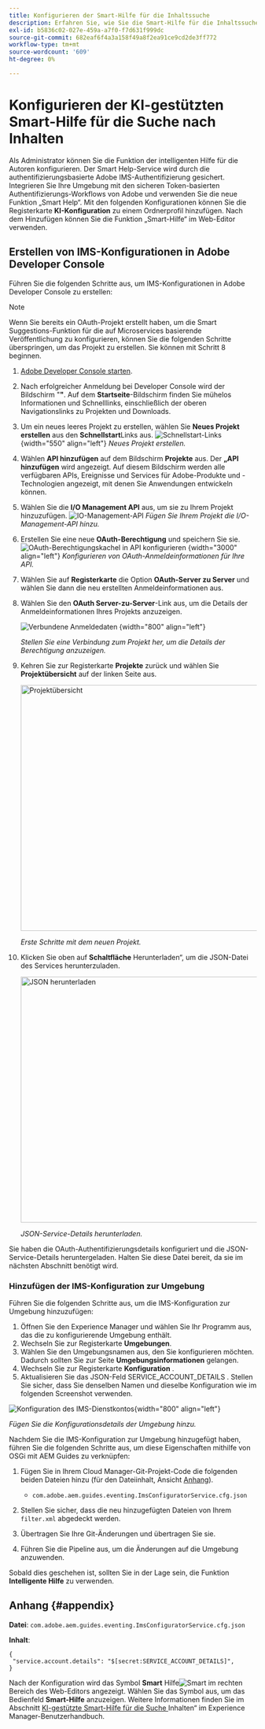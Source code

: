 ```yaml
---
title: Konfigurieren der Smart-Hilfe für die Inhaltssuche
description: Erfahren Sie, wie Sie die Smart-Hilfe für die Inhaltssuche konfigurieren
exl-id: b5836c02-027e-459a-a7f0-f7d631f999dc
source-git-commit: 682eaf6f4a3a158f49a8f2ea91ce9cd2de3ff772
workflow-type: tm+mt
source-wordcount: '609'
ht-degree: 0%

---
```


# Konfigurieren der KI-gestützten Smart-Hilfe für die Suche nach Inhalten

Als Administrator können Sie die Funktion der intelligenten Hilfe für die Autoren konfigurieren. Der Smart Help-Service wird durch die authentifizierungsbasierte Adobe IMS-Authentifizierung gesichert. Integrieren Sie Ihre Umgebung mit den sicheren Token-basierten Authentifizierungs-Workflows von Adobe und verwenden Sie die neue Funktion „Smart Help“. Mit den folgenden Konfigurationen können Sie die Registerkarte **KI-Konfiguration** zu einem Ordnerprofil hinzufügen. Nach dem Hinzufügen können Sie die Funktion „Smart-Hilfe“ im Web-Editor verwenden.

## Erstellen von IMS-Konfigurationen in Adobe Developer Console

Führen Sie die folgenden Schritte aus, um IMS-Konfigurationen in Adobe Developer Console zu erstellen:

>[!NOTE]
>
>Wenn Sie bereits ein OAuth-Projekt erstellt haben, um die Smart Suggestions-Funktion für die auf Microservices basierende Veröffentlichung zu konfigurieren, können Sie die folgenden Schritte überspringen, um das Projekt zu erstellen. Sie können mit Schritt 8 beginnen.

1. [Adobe Developer Console starten](https://developer.adobe.com/console).
1. Nach erfolgreicher Anmeldung bei Developer Console wird der Bildschirm &quot;**&quot;**. Auf dem **Startseite**-Bildschirm finden Sie mühelos Informationen und Schnelllinks, einschließlich der oberen Navigationslinks zu Projekten und Downloads.
1. Um ein neues leeres Projekt zu erstellen, wählen Sie **Neues Projekt erstellen** aus den **Schnellstart**&#x200B;Links aus.
   ![Schnellstart-Links](assets/conf-ss-quick-start.png) {width="550" align="left"}
   *Neues Projekt erstellen.*

1. Wählen **API hinzufügen** auf dem Bildschirm **Projekte** aus.  Der **„API hinzufügen** wird angezeigt. Auf diesem Bildschirm werden alle verfügbaren APIs, Ereignisse und Services für Adobe-Produkte und -Technologien angezeigt, mit denen Sie Anwendungen entwickeln können.

1. Wählen Sie die **I/O Management API** aus, um sie zu Ihrem Projekt hinzuzufügen.
   ![IO-Management-API](assets/confi-ss-io-management.png)
   *Fügen Sie Ihrem Projekt die I/O-Management-API hinzu.*

1. Erstellen Sie eine neue **OAuth-Berechtigung** und speichern Sie sie.
   ![OAuth-Berechtigungskachel in API konfigurieren](assets/conf-ss-OAuth-credential.png) {width="3000" align="left"}
   *Konfigurieren von OAuth-Anmeldeinformationen für Ihre API.*

1. Wählen Sie auf **Registerkarte** die Option **OAuth-Server zu Server** und wählen Sie dann die neu erstellten Anmeldeinformationen aus.

1. Wählen Sie den **OAuth Server-zu-Server**-Link aus, um die Details der Anmeldeinformationen Ihres Projekts anzuzeigen.

   ![Verbundene Anmeldedaten](assets/conf-ss-connected-credentials.png) {width="800" align="left"}

   *Stellen Sie eine Verbindung zum Projekt her, um die Details der Berechtigung anzuzeigen.*

1. Kehren Sie zur Registerkarte **Projekte** zurück und wählen Sie **Projektübersicht** auf der linken Seite aus.

   <img src="assets/project-overview.png" alt="Projektübersicht" width="500">

   *Erste Schritte mit dem neuen Projekt.*

1. Klicken Sie oben auf **Schaltfläche** Herunterladen“, um die JSON-Datei des Services herunterzuladen.

   <img src="assets/download-json.png" alt="JSON herunterladen" width="500">

   *JSON-Service-Details herunterladen.*

Sie haben die OAuth-Authentifizierungsdetails konfiguriert und die JSON-Service-Details heruntergeladen. Halten Sie diese Datei bereit, da sie im nächsten Abschnitt benötigt wird.

### Hinzufügen der IMS-Konfiguration zur Umgebung

Führen Sie die folgenden Schritte aus, um die IMS-Konfiguration zur Umgebung hinzuzufügen:

1. Öffnen Sie den Experience Manager und wählen Sie Ihr Programm aus, das die zu konfigurierende Umgebung enthält.
1. Wechseln Sie zur Registerkarte **Umgebungen**.
1. Wählen Sie den Umgebungsnamen aus, den Sie konfigurieren möchten. Dadurch sollten Sie zur Seite **Umgebungsinformationen** gelangen.
1. Wechseln Sie zur Registerkarte **Konfiguration** .
1. Aktualisieren Sie das JSON-Feld SERVICE_ACCOUNT_DETAILS . Stellen Sie sicher, dass Sie denselben Namen und dieselbe Konfiguration wie im folgenden Screenshot verwenden.

![Konfiguration des IMS-Dienstkontos](assets/ims-service-account-config.png){width="800" align="left"}


*Fügen Sie die Konfigurationsdetails der Umgebung hinzu.*




Nachdem Sie die IMS-Konfiguration zur Umgebung hinzugefügt haben, führen Sie die folgenden Schritte aus, um diese Eigenschaften mithilfe von OSGi mit AEM Guides zu verknüpfen:

1. Fügen Sie in Ihrem Cloud Manager-Git-Projekt-Code die folgenden beiden Dateien hinzu (für den Dateiinhalt, Ansicht [Anhang](#appendix)).

   * `com.adobe.aem.guides.eventing.ImsConfiguratorService.cfg.json`

1. Stellen Sie sicher, dass die neu hinzugefügten Dateien von Ihrem `filter.xml` abgedeckt werden.
1. Übertragen Sie Ihre Git-Änderungen und übertragen Sie sie.
1. Führen Sie die Pipeline aus, um die Änderungen auf die Umgebung anzuwenden.

Sobald dies geschehen ist, sollten Sie in der Lage sein, die Funktion **Intelligente Hilfe** zu verwenden.



## Anhang {#appendix}

**Datei**:
`com.adobe.aem.guides.eventing.ImsConfiguratorService.cfg.json`

**Inhalt**:

```
{
 "service.account.details": "$[secret:SERVICE_ACCOUNT_DETAILS]",
}
```


Nach der Konfiguration wird das Symbol **Smart** Hilfe![Smart](assets/smart-help-icon.svg) im rechten Bereich des Web-Editors angezeigt. Wählen Sie das Symbol aus, um das Bedienfeld **Smart-Hilfe** anzuzeigen.
Weitere Informationen finden Sie im Abschnitt [KI-gestützte Smart-Hilfe für die Suche ](../user-guide/ai-based-smart-help.md) Inhalten“ im Experience Manager-Benutzerhandbuch.
